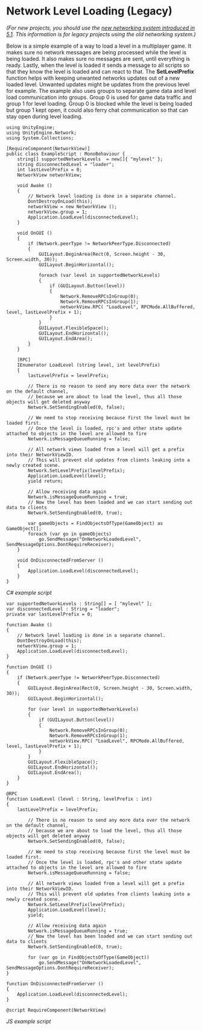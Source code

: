 # Network Level Loading (Legacy)

*(For new projects, you should use the [new networking system introduced in 5.1](UNet.html). This information is for legacy projects using the old networking system.)*

Below is a simple example of a way to load a level in a multiplayer game. It makes sure no network messages are being processed while the level is being loaded. It also makes sure no messages are sent, until everything is ready. Lastly, when the level is loaded it sends a message to all scripts so that they know the level is loaded and can react to that. The **SetLevelPrefix** function helps with keeping unwanted networks updates out of a new loaded level. Unwanted updates might be updates from the previous level for example. The example also uses groups to separate game data and level load communication into groups. Group 0 is used for game data traffic and group 1 for level loading. Group 0 is blocked while the level is being loaded but group 1 kept open, it could also ferry chat communication so that can stay open during level loading.

```
using UnityEngine;
using UnityEngine.Network;
using System.Collections;

[RequireComponent(NetworkView)]
public class ExampleScript : MonoBehaviour {
	string[] supportedNetworkLevels  = new[]{ "mylevel" };
	string disconnectedLevel = "loader";
	int lastLevelPrefix = 0;
	NetworkView networkView;	

	void Awake ()
	{
		// Network level loading is done in a separate channel.
		DontDestroyOnLoad(this);
		networkView = new NetworkView ();
		networkView.group = 1;
		Application.LoadLevel(disconnectedLevel);
	}
	
	void OnGUI ()
	{
		if (Network.peerType != NetworkPeerType.Disconnected)
		{
			GUILayout.BeginArea(Rect(0, Screen.height - 30, Screen.width, 30));
			GUILayout.BeginHorizontal();
			
			foreach (var level in supportedNetworkLevels)
			{
				if (GUILayout.Button(level))
				{
					Network.RemoveRPCsInGroup(0);
					Network.RemoveRPCsInGroup(1);
					networkView.RPC( "LoadLevel", RPCMode.AllBuffered, level, lastLevelPrefix + 1);
				}
			}
			GUILayout.FlexibleSpace();
			GUILayout.EndHorizontal();
			GUILayout.EndArea();
		}
	}
	
	[RPC]
	IEnumerator LoadLevel (string level, int levelPrefix)
	{
		lastLevelPrefix = levelPrefix;
		
		// There is no reason to send any more data over the network on the default channel,
		// because we are about to load the level, thus all those objects will get deleted anyway
		Network.SetSendingEnabled(0, false);	
		
		// We need to stop receiving because first the level must be loaded first.
		// Once the level is loaded, rpc's and other state update attached to objects in the level are allowed to fire
		Network.isMessageQueueRunning = false;
		
		// All network views loaded from a level will get a prefix into their NetworkViewID.
		// This will prevent old updates from clients leaking into a newly created scene.
		Network.SetLevelPrefix(levelPrefix);
		Application.LoadLevel(level);
		yield return;

		// Allow receiving data again
		Network.isMessageQueueRunning = true;
		// Now the level has been loaded and we can start sending out data to clients
		Network.SetSendingEnabled(0, true);

		var gameObjects = FindObjectsOfType(GameObject) as GameObject[];
		foreach (var go in gameObjects)
			go.SendMessage("OnNetworkLoadedLevel", SendMessageOptions.DontRequireReceiver);	
	}
	
	void OnDisconnectedFromServer ()
	{
		Application.LoadLevel(disconnectedLevel);
	}
}
```
_C# example script_

```
var supportedNetworkLevels : String[] = [ "mylevel" ];
var disconnectedLevel : String = "loader";
private var lastLevelPrefix = 0;

function Awake ()
{
    // Network level loading is done in a separate channel.
    DontDestroyOnLoad(this);
    networkView.group = 1;
    Application.LoadLevel(disconnectedLevel);
}

function OnGUI ()
{
	if (Network.peerType != NetworkPeerType.Disconnected)
	{
		GUILayout.BeginArea(Rect(0, Screen.height - 30, Screen.width, 30));
		GUILayout.BeginHorizontal();
		
		for (var level in supportedNetworkLevels)
		{
			if (GUILayout.Button(level))
			{
				Network.RemoveRPCsInGroup(0);
				Network.RemoveRPCsInGroup(1);
				networkView.RPC( "LoadLevel", RPCMode.AllBuffered, level, lastLevelPrefix + 1);
			}
		}
		GUILayout.FlexibleSpace();
		GUILayout.EndHorizontal();
		GUILayout.EndArea();
	}
}

@RPC
function LoadLevel (level : String, levelPrefix : int)
{
	lastLevelPrefix = levelPrefix;

		// There is no reason to send any more data over the network on the default channel,
		// because we are about to load the level, thus all those objects will get deleted anyway
		Network.SetSendingEnabled(0, false);	

		// We need to stop receiving because first the level must be loaded first.
		// Once the level is loaded, rpc's and other state update attached to objects in the level are allowed to fire
		Network.isMessageQueueRunning = false;
		
		// All network views loaded from a level will get a prefix into their NetworkViewID.
		// This will prevent old updates from clients leaking into a newly created scene.
		Network.SetLevelPrefix(levelPrefix);
		Application.LoadLevel(level);
		yield;

		// Allow receiving data again
		Network.isMessageQueueRunning = true;
		// Now the level has been loaded and we can start sending out data to clients
		Network.SetSendingEnabled(0, true);

		for (var go in FindObjectsOfType(GameObject))
			go.SendMessage("OnNetworkLoadedLevel", SendMessageOptions.DontRequireReceiver);	
}

function OnDisconnectedFromServer ()
{
	Application.LoadLevel(disconnectedLevel);
}

@script RequireComponent(NetworkView)
```
_JS example script_
